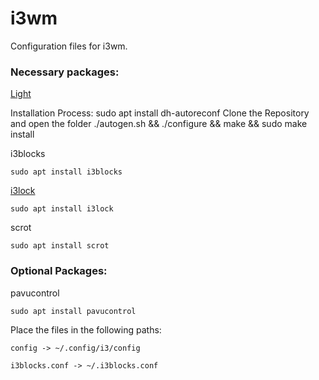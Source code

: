 # i3wm

Configuration files for i3wm.

### Necessary packages:

[Light](https://github.com/haikarainen/light)

Installation Process:
    sudo apt install dh-autoreconf
    Clone the Repository and open the folder
    ./autogen.sh && ./configure && make && sudo make install
    
i3blocks

    sudo apt install i3blocks 

[i3lock](https://github.com/i3/i3lock)

    sudo apt install i3lock
    
scrot

    sudo apt install scrot

### Optional Packages:

pavucontrol

    sudo apt install pavucontrol

Place the files in the following paths:

    config -> ~/.config/i3/config
    
    i3blocks.conf -> ~/.i3blocks.conf
